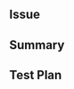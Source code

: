 ## Issue
<!-- Related Github issue to this PR.-->

## Summary
<!-- A brief description about the changes proposed in the pull request.-->

## Test Plan
<!-- (from https://secure.phabricator.com/book/phabricator/article/differential_test_plans/ You can find more useful information about test plan there)
 
